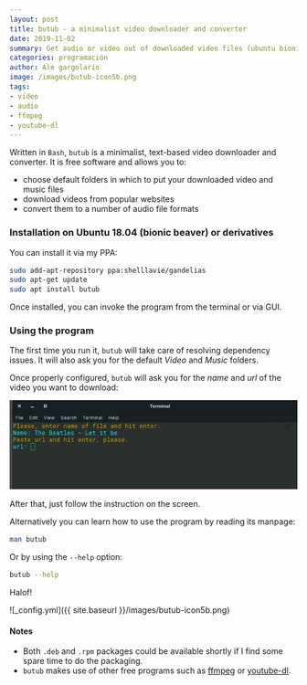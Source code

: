 ```yaml
---
layout: post
title: butub - a minimalist video downloader and converter 
date: 2019-11-02
summary: Get audio or video out of downloaded video files (ubuntu bionic)
categories: programación
author: Ale gargolario
image: /images/butub-icon5b.png
tags:
- video
- audio
- ffmpeg
- youtube-dl
---
```


Written in `Bash`, `butub` is a minimalist, text-based video downloader and converter. It is free software and allows you to:

* choose default folders in which to put your downloaded video and music files
* download videos from popular websites
* convert them to a number of audio file formats

### Installation on Ubuntu 18.04 (bionic beaver) or derivatives

You can install it via my PPA:

```bash
sudo add-apt-repository ppa:shelllavie/gandelias
sudo apt-get update
sudo apt install butub
```

Once installed, you can invoke the program from the terminal or via GUI.

### Using the program

The first time you run it, `butub` will take care of resolving dependency issues. It will also ask you for the default *Video* and *Music* folders.

Once properly configured, `butub` will ask you for the *name* and *url* of the video you want to download:

![butub-logo](/images/butub1.png)

After that, just follow the instruction on the screen.

Alternatively you can learn how to use the program by reading its manpage:

```bash
man butub
```

Or by using the `--help` option:

```bash
butub --help
```


Halof!

![_config.yml]({{ site.baseurl }}/images/butub-icon5b.png)

#### Notes

+ Both `.deb` and `.rpm` packages could be available shortly if I find some spare time to do the packaging.
+ `butub` makes use of other free programs such as [ffmpeg](https://www.ffmpeg.org/) or [youtube-dl](https://ytdl-org.github.io/youtube-dl/index.html).

